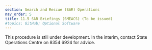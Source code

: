 ```yaml
---
section: Search and Rescue (SAR) Operations
nav_order: 5
title: 11.5 SAR Briefings (SMEACS) (To be issued)
#topics: GitHub; Optional Software
---
```


This procedure is still under development. In the interim, contact State Operations Centre on 8354 6924 for advice.